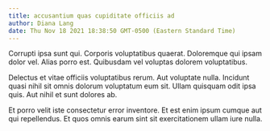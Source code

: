 ```yaml
---
title: accusantium quas cupiditate officiis ad
author: Diana Lang
date: Thu Nov 18 2021 18:38:50 GMT-0500 (Eastern Standard Time)
---
```

Corrupti ipsa sunt qui. Corporis voluptatibus quaerat. Doloremque qui ipsam dolor vel. Alias porro est. Quibusdam vel voluptas dolorem voluptatibus.

 Delectus et vitae officiis voluptatibus rerum. Aut voluptate nulla. Incidunt quasi nihil sit omnis dolorum voluptatum eum sit. Ullam quisquam odit ipsa quis. Aut nihil et sunt dolores ab.

 Et porro velit iste consectetur error inventore. Et est enim ipsum cumque aut qui repellendus. Et quos omnis earum sint sit exercitationem ullam iure nulla.